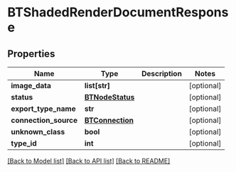 # BTShadedRenderDocumentResponse

## Properties
Name | Type | Description | Notes
------------ | ------------- | ------------- | -------------
**image_data** | **list[str]** |  | [optional] 
**status** | [**BTNodeStatus**](BTNodeStatus.md) |  | [optional] 
**export_type_name** | **str** |  | [optional] 
**connection_source** | [**BTConnection**](BTConnection.md) |  | [optional] 
**unknown_class** | **bool** |  | [optional] 
**type_id** | **int** |  | [optional] 

[[Back to Model list]](../README.md#documentation-for-models) [[Back to API list]](../README.md#documentation-for-api-endpoints) [[Back to README]](../README.md)


